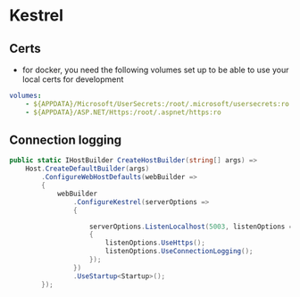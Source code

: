 # Kestrel

## Certs
- for docker, you need the following volumes set up to be able to use your local certs for development
```yml
volumes:
    - ${APPDATA}/Microsoft/UserSecrets:/root/.microsoft/usersecrets:ro
    - ${APPDATA}/ASP.NET/Https:/root/.aspnet/https:ro
```

## Connection logging
```cs
public static IHostBuilder CreateHostBuilder(string[] args) =>
    Host.CreateDefaultBuilder(args)
        .ConfigureWebHostDefaults(webBuilder =>
        {
            webBuilder
                .ConfigureKestrel(serverOptions =>
                {

                    serverOptions.ListenLocalhost(5003, listenOptions =>
                    {
                        listenOptions.UseHttps();
                        listenOptions.UseConnectionLogging();
                    });
                })
                .UseStartup<Startup>();
        });
```